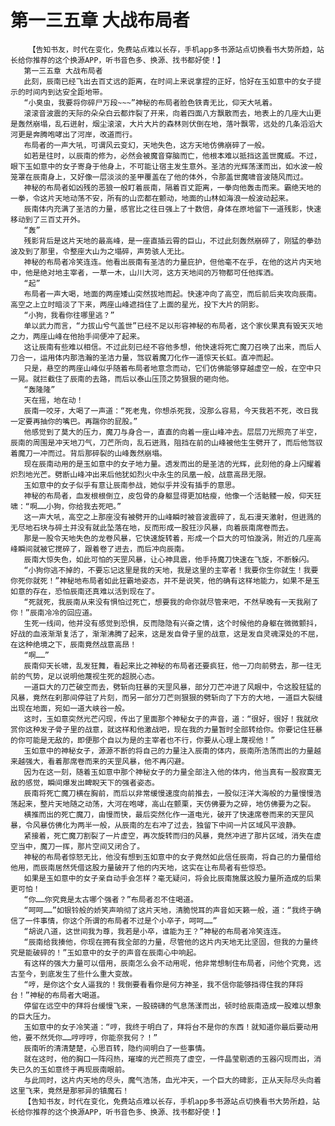 # 第一三五章 大战布局者
        【告知书友，时代在变化，免费站点难以长存，手机app多书源站点切换看书大势所趋，站长给你推荐的这个换源APP，听书音色多、换源、找书都好使！】
       第一三五章 大战布局者
       此刻，辰南已经飞出去百丈远的距离，在时间上来说拿捏的正好，恰好在玉如意中的女子提示的时间内到达安全距地带。
       “小臭虫，我要将你碎尸万段~~~”神秘的布局者脸色铁青无比，仰天大吼着。
       滚滚音波震的天际的朵朵白云都炸裂了开来，向着四面八方飘散而去，地表上的几座大山更是轰然崩塌，乱石迸射，烟尘滚滚，大片大片的森林则伏倒在地，落叶飘零，远处的几条滔滔大河更是奔腾咆哮出了河岸，改道而行。
       布局者的一声大吼，可谓风云变幻，天地失色，这方天地仿佛崩碎了一般。
       如若是往时，以辰南的修为，必然会被魔音穿脑而亡，他根本难以抵挡这盖世魔威。不过，眼下玉如意中的女子寄身于他身上，不可能让宿主发生意外。圣洁的光辉荡漾而出，如水波一般笼罩在辰南身上，又好像一层淡淡的圣甲覆盖在了他的体外，令那盖世魔啸音波随风而过。
       神秘的布局者如凶残的恶狼一般盯着辰南，隔着百丈距离，一拳向他轰击而来。霸绝天地的一拳，令这片天地动荡不安，所有的山峦都在颤动，地面的山林如海浪一般波动起来。
       辰南体内充满了圣洁的力量，感官比之往日强上了十数倍，身体在原地留下一道残影，快速移动到了三百丈开外。
       “轰”
       残影背后是这片天地的最高峰，是一座直插云霄的巨山，不过此刻轰然崩碎了，刚猛的拳劲波及到了那里，令整座大山为之塌碎，声势骇人无比。
       神秘的布局者冷笑连连。他看出辰南有圣洁的力量庇护，但他毫不在乎，在他的这片内天地中，他是绝对地主宰者，一草一木，山川大河，这方天地间的万物都可任他挥洒。
       “起”
       布局者一声大喝，地面的两座矮山突然拔地而起。快速冲向了高空，而后前后夹攻向辰南。高空之上立时暗淡了下来，两座山峰遮挡住了上面的星光，投下大片的阴影。
       “小狗，我看你往哪里逃？”
       单以武力而言，“力拔山兮气盖世”已经不足以形容神秘的布局者，这个家伙果真有毁天灭地之力，两座山峰在他抬手间便冲了起来。
       这让辰南有些难以相信。不过此刻已经不容他多想，他快速将死亡魔刀召唤了出来，而后人刀合一，运用体内那浩瀚的圣洁力量，驾驭着魔刀化作一道惊天长虹。直冲而起。
       只是，悬空的两座山峰似乎随着布局者地意念而动，它们仿佛能够穿越虚空一般，在空中只一晃。就拦截住了辰南的去路，而后以泰山压顶之势狠狠的砸向他。
       “轰隆隆”
       天在摇，地在动！
       辰南一咬牙，大喝了一声道：“死老鬼，你想杀死我，没那么容易，今天我若不死，改日我一定要再抽你的嘴巴。再踹你的屁股。”
       他感觉到了莫大的压力，魔刀与身合一，直直的向着一座山峰冲去。层层刀光照亮了半空，辰南的周围是冲天地刀气，刀芒所向，乱石迸溅，阻挡在前的山峰被他生生劈开了，而后他驾驭着魔刀一冲而过。背后那碎裂的山峰轰然崩塌。
       现在辰南动用的是玉如意中的女子地力量。透发而出的是圣洁的光辉，此刻他的身上闪耀着炽烈地光芒。劈断山峰冲出来后他犹如烈火中永生的凤凰一般，战意高昂无限。
       玉如意中的女子似乎有意让辰南参战，她似乎并没有插手的意思。
       神秘的布局者，血发根根倒立，皮包骨的身躯显得更加枯瘦，他像一个活骷髅一般，仰天狂啸：“啊……小狗，你给我去死吧。”
       这一声大吼，高空之上那座没有被劈开的山峰瞬时被音波震碎了，乱石漫天激射，但迸溅的无尽地石块与碎土并没有就此坠落在地，反而形成一股狂沙风暴，向着辰南席卷而去。
       那是一股令天地失色的龙卷风暴，它快速旋转着，形成一个巨大的可怕漩涡，附近的几座高峰瞬间就被它搅碎了，跟着卷了进去，而后冲向辰南。
       辰南大惊失色，如此可怕的天罡风暴，让心神具震，他手持魔刀快速在飞旋，不断躲闪。
       “小狗你逃不掉的，不要忘记这里是我的天地，我是这里的主宰者！我要你生你就生！我要你死你就死！”神秘地布局者如此狂霸地姿态，并不是说笑，他的确有这样地能力，如果不是玉如意的存在，恐怕辰南还真难以活到现在了。
       “死就死，我辰南从来没有惧怕过死亡，想要我的命你就尽管来吧，不然早晚有一天我剐了你！”辰南冷冷的回应道。
       生死一线间，他并没有感觉到恐惧，反而隐隐有兴奋之情，这个时候他的身躯在微微颤抖，好战的血液渐渐复活了，渐渐沸腾了起来，这是发自骨子里的战意，这是发自灵魂深处的不屈，在这种绝境之下，辰南竟然战意高昂！
       “啊……”
       辰南仰天长啸，乱发狂舞，看起来比之神秘的布局者还要疯狂，他一刀向前劈去，那一往无前的气势，足以说明他蔑视生死的超脱心态。
       一道巨大的刀芒破空而去，劈斩向狂暴的天罡风暴，部分刀芒冲进了风眼中，令这股狂猛的风暴，竟然在刹那间停驻了片刻，而另一部分刀芒则狠狠的劈斩向了下方的大地，一道巨大裂缝出现在地面，宛如一道大峡谷一般。
       这时，玉如意突然光芒闪现，传出了里面那个神秘女子的声音，道：“很好，很好！我就欣赏你这种发子骨子里的战意，就这样和他激战吧，现在我的力量暂时全部转给你。你要记住狂暴的你可能是无敌的，即便那个自以为是的主宰者也不行，你要从心理上蔑视他！”
       玉如意中的神秘女子，源源不断的将自己的力量注入辰南的体内，辰南所浩荡而出的力量越来越强大，看着那席卷而来的天罡风暴，他不再闪避。
       因为在这一刻，随着玉如意中那个神秘女子的力量全部注入他的体内，他当真有一股寂寞无敌的感觉，瞬间爆发出睥睨天下的强者姿态。
       辰南将死亡魔刀横在胸前，而后以非常缓慢速度向前推去，一股似汪洋大海般的力量慢慢浩荡起来，整片天地随之动荡，大河在咆哮，高山在颤栗，天仿佛要为之碎，地仿佛要为之裂。
       横推而出的死亡魔刀，由慢而快，最后突然化作一道电光，破开了快速席卷而来的天罡风暴，令风暴仿佛化为两半一般，从辰南的左右冲了过去，独留下中间一片区域风平浪静。
       紧接着，死亡魔刀割裂了一片虚空，再次旋转而归的风暴，竟然冲进了那片区域，消失在虚空当中，魔刀一挥，那片空间又闭合了。
       神秘的布局者惊怒无比，他没有想到玉如意中的女子竟然如此信任辰南，将自己的力量借给他用，而辰南居然凭借这股力量破开了他的内天地，这实在让布局者有些惊恐。
       如果是玉如意中的女子亲自动手会怎样？毫无疑问，将会比辰南施展这股力量所造成的后果更可怕！
       “你……你究竟是太古哪个强者？”布局者忍不住喝道。
       “呵呵……”如银铃般的娇笑声响彻了这片天地，清脆悦耳的声音如天籁一般，道：“我终于确信了一件事情，你这个所谓的布局者不过是个小卒子，呵呵……”
       “胡说八道，这世间我为尊，我若是小卒，谁能为王？”神秘的布局者冷笑连连。
       “辰南给我揍他，你现在拥有我全部的力量，尽管他的这片内天地无比坚固，但我的力量终究是能破碎的！”玉如意中的女子的声音在辰南心中响起。
       有这样的强大力量可以借用，辰南怎么会不动用呢，他非常想制住布局者，问他个究竟，远古至今，到底发生了些什么重大变故。
       “哼，是你这个女人逼我的！我倒要看看你是何方神圣，我不信你能够挡得住我的拜将台！”神秘的布局者大喝道。
       停留在远空中的拜将台缓慢飞来，一股磅礴的气息荡漾而出，顿时给辰南造成一股难以想象的巨大压力。
       玉如意中的女子冷笑道：“哼，我终于明白了，拜将台不是你的东西！就知道你最后要动用他，要不然凭你……哼哼哼，你能奈我何？！”
       辰南听的清清楚楚，心思百转，隐约间明白了一些事情。
       就在这时，他的胸口一阵闷热，璀璨的光芒照亮了虚空，一件晶莹剔透的玉器闪现而出，消失已久的玉如意终于再现辰南眼前。
       与此同时，这片内天地的尽头，魔气浩荡，血光冲天，一个巨大的碑影，正从天际尽头向着这里飞来，竟然是那邪异的镇魔石！
       【告知书友，时代在变化，免费站点难以长存，手机app多书源站点切换看书大势所趋，站长给你推荐的这个换源APP，听书音色多、换源、找书都好使！】